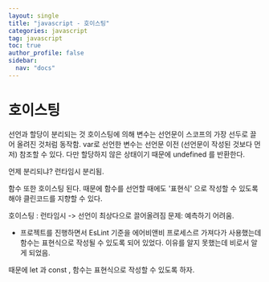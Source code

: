 ```yaml
---
layout: single
title: "javascript - 호이스팅"
categories: javascript
tag: javascript
toc: true
author_profile: false
sidebar:
  nav: "docs"
---
```


# 호이스팅
선언과 할당이 분리되는 것
호이스팅에 의해 변수는 선언문이 스코프의 가장 선두로 끌어 올려진 것처럼 동작함.
var로 선언한 변수는 선언문 이전 (선언문이 작성된 것보다 먼저) 참조할 수 있다. 다만 할당하지 않은 상태이기 때문에 undefined 를 반환한다.

언제 분리되냐? 런타임시 분리됨.

함수 또한 호이스팅 된다.
때문에 함수를 선언할 때에도 '표현식' 으로 작성할 수 있도록 해야 클린코드를 지향할 수 있다.

호이스팅 : 런타임시 -> 선언이 최상다으로 끌어올려짐
문제: 예측하기 어려움.

* 프로젝트를 진행하면서 EsLint 기준을 에어비앤비 프로세스르 가져다가 사용했는데 함수는 표현식으로 작성될 수 있도록 되어 있었다. 이유를 알지 못했는데 비로서 알게 되었음.

때문에 let 과 const , 함수는 표현식으로 작성할 수 있도록 하자.

